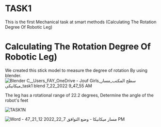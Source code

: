 # TASK1
This is the first Mechanical task at smart methods (Calculating The Rotation Degree Of Robotic Leg)
# Calculating The Rotation Degree Of Robotic Leg)
We created this stick model to measure the degree of rotation By using blender.
![Blender  C__Users_FAY_OneDrive - Jouf Girls_سطح المكتب_مسار ميكانيكي_task1 blend  7_22_2022 9_47_55 AM](https://user-images.githubusercontent.com/109483389/180408625-dd27c819-c3a6-4f3f-953d-724d44cef802.png)


The leg has a rotational range of 22.2 degrees,
Determine the angle of the robot's feet

![TASK1N](https://user-images.githubusercontent.com/109483389/180408038-2042b7c7-7da5-4cb2-bc55-4970b22d7ac3.jpg)



![Word‪ - مسار ميكانيكا  -  وضع التوافق 7_22_2022 12_21_47 PM](https://user-images.githubusercontent.com/109483389/180408804-60016711-70ee-470f-88b3-a8d829a76cc2.png)

